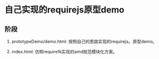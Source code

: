 # 自己实现的requirejs原型demo

## 阶段

1. prototypeDemo/demo.html: 按照自己的思路实现的requirejs。原型demo。

2. index.html: 仿照require1k实现的amd规范模块化方案。
